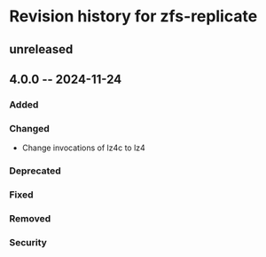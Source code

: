# Revision history for zfs-replicate

## unreleased

## 4.0.0 -- 2024-11-24

### Added

### Changed

- Change invocations of lz4c to lz4

### Deprecated

### Fixed

### Removed

### Security
